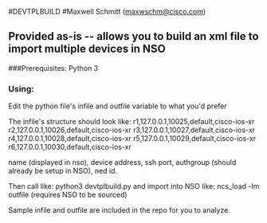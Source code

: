 #DEVTPLBUILD
#Maxwell Schmitt (maxwschm@cisco.com)


## Provided as-is -- allows you to build an xml file to import multiple devices in NSO


###Prerequisites:
Python 3


### Using:
Edit the python file's infile and outfile variable to what you'd prefer

The infile's structure should look like:
r1,127.0.0.1,10025,default,cisco-ios-xr
r2,127.0.0.1,10026,default,cisco-ios-xr
r3,127.0.0.1,10027,default,cisco-ios-xr
r4,127.0.0.1,10028,default,cisco-ios-xr
r5,127.0.0.1,10029,default,cisco-ios-xr
r6,127.0.0.1,10030,default,cisco-ios-xr

name (displayed in nso), device address, ssh port, authgroup (should already be setup in NSO), ned id.

Then call like:
python3 devtplbuild.py
and import into NSO like:
ncs_load -lm outfile (requires NSO to be sourced)


Sample infile and outfile are included in the repo for you to analyze.